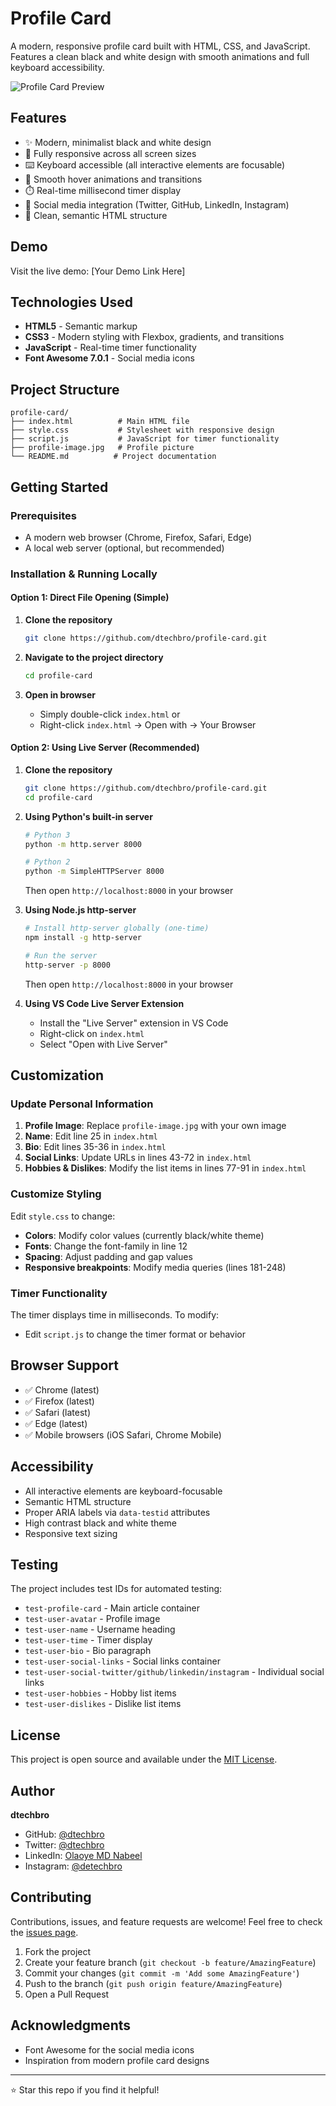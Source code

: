 # Profile Card

A modern, responsive profile card built with HTML, CSS, and JavaScript. Features a clean black and white design with smooth animations and full keyboard accessibility.

![Profile Card Preview](./preview.png)

## Features

- ✨ Modern, minimalist black and white design
- 📱 Fully responsive across all screen sizes
- ⌨️ Keyboard accessible (all interactive elements are focusable)
- 🎨 Smooth hover animations and transitions
- ⏱️ Real-time millisecond timer display
- 🔗 Social media integration (Twitter, GitHub, LinkedIn, Instagram)
- 🎯 Clean, semantic HTML structure

## Demo

Visit the live demo: [Your Demo Link Here]

## Technologies Used

- **HTML5** - Semantic markup
- **CSS3** - Modern styling with Flexbox, gradients, and transitions
- **JavaScript** - Real-time timer functionality
- **Font Awesome 7.0.1** - Social media icons

## Project Structure

```
profile-card/
├── index.html          # Main HTML file
├── style.css           # Stylesheet with responsive design
├── script.js           # JavaScript for timer functionality
├── profile-image.jpg   # Profile picture
└── README.md          # Project documentation
```

## Getting Started

### Prerequisites

- A modern web browser (Chrome, Firefox, Safari, Edge)
- A local web server (optional, but recommended)

### Installation & Running Locally

#### Option 1: Direct File Opening (Simple)

1. **Clone the repository**
   ```bash
   git clone https://github.com/dtechbro/profile-card.git
   ```

2. **Navigate to the project directory**
   ```bash
   cd profile-card
   ```

3. **Open in browser**
   - Simply double-click `index.html` or
   - Right-click `index.html` → Open with → Your Browser

#### Option 2: Using Live Server (Recommended)

1. **Clone the repository**
   ```bash
   git clone https://github.com/dtechbro/profile-card.git
   cd profile-card
   ```

2. **Using Python's built-in server**
   ```bash
   # Python 3
   python -m http.server 8000
   
   # Python 2
   python -m SimpleHTTPServer 8000
   ```
   Then open `http://localhost:8000` in your browser

3. **Using Node.js http-server**
   ```bash
   # Install http-server globally (one-time)
   npm install -g http-server
   
   # Run the server
   http-server -p 8000
   ```
   Then open `http://localhost:8000` in your browser

4. **Using VS Code Live Server Extension**
   - Install the "Live Server" extension in VS Code
   - Right-click on `index.html`
   - Select "Open with Live Server"

## Customization

### Update Personal Information

1. **Profile Image**: Replace `profile-image.jpg` with your own image
2. **Name**: Edit line 25 in `index.html`
3. **Bio**: Edit lines 35-36 in `index.html`
4. **Social Links**: Update URLs in lines 43-72 in `index.html`
5. **Hobbies & Dislikes**: Modify the list items in lines 77-91 in `index.html`

### Customize Styling

Edit `style.css` to change:
- **Colors**: Modify color values (currently black/white theme)
- **Fonts**: Change the font-family in line 12
- **Spacing**: Adjust padding and gap values
- **Responsive breakpoints**: Modify media queries (lines 181-248)

### Timer Functionality

The timer displays time in milliseconds. To modify:
- Edit `script.js` to change the timer format or behavior

## Browser Support

- ✅ Chrome (latest)
- ✅ Firefox (latest)
- ✅ Safari (latest)
- ✅ Edge (latest)
- ✅ Mobile browsers (iOS Safari, Chrome Mobile)

## Accessibility

- All interactive elements are keyboard-focusable
- Semantic HTML structure
- Proper ARIA labels via `data-testid` attributes
- High contrast black and white theme
- Responsive text sizing

## Testing

The project includes test IDs for automated testing:
- `test-profile-card` - Main article container
- `test-user-avatar` - Profile image
- `test-user-name` - Username heading
- `test-user-time` - Timer display
- `test-user-bio` - Bio paragraph
- `test-user-social-links` - Social links container
- `test-user-social-twitter/github/linkedin/instagram` - Individual social links
- `test-user-hobbies` - Hobby list items
- `test-user-dislikes` - Dislike list items

## License

This project is open source and available under the [MIT License](LICENSE).

## Author

**dtechbro**
- GitHub: [@dtechbro](https://github.com/dtechbro)
- Twitter: [@dtechbro](https://x.com/dtechbro)
- LinkedIn: [Olaoye MD Nabeel](https://www.linkedin.com/in/olaoye-md-nabeel)
- Instagram: [@detechbro](https://www.instagram.com/detechbro)

## Contributing

Contributions, issues, and feature requests are welcome! Feel free to check the [issues page](https://github.com/dtechbro/profile-card/issues).

1. Fork the project
2. Create your feature branch (`git checkout -b feature/AmazingFeature`)
3. Commit your changes (`git commit -m 'Add some AmazingFeature'`)
4. Push to the branch (`git push origin feature/AmazingFeature`)
5. Open a Pull Request

## Acknowledgments

- Font Awesome for the social media icons
- Inspiration from modern profile card designs

---

⭐ Star this repo if you find it helpful!
